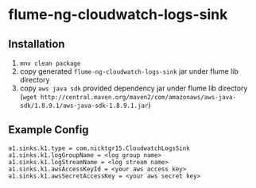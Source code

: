flume-ng-cloudwatch-logs-sink
=============================

Installation
-----------

1. ```mnv clean package```
2. copy generated ```flume-ng-cloudwatch-logs-sink``` jar under flume lib directory
3. copy ```aws java sdk``` provided dependency jar under flume lib directory (```wget http://central.maven.org/maven2/com/amazonaws/aws-java-sdk/1.8.9.1/aws-java-sdk-1.8.9.1.jar```)

Example Config
--------------

```
a1.sinks.k1.type = com.nicktgr15.CloudwatchLogsSink
a1.sinks.k1.logGroupName = <log group name>
a1.sinks.k1.logStreamName = <log stream name>
a1.sinks.k1.awsAccessKeyId = <your aws access key>
a1.sinks.k1.awsSecretAccessKey = <your aws secret key>
```
